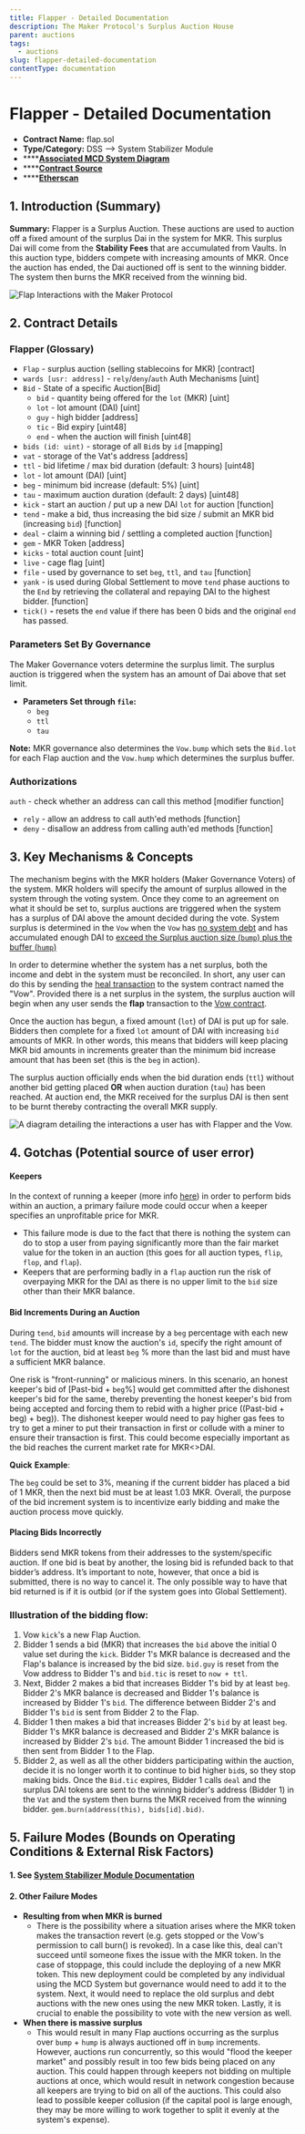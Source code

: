 ```yaml
---
title: Flapper - Detailed Documentation
description: The Maker Protocol's Surplus Auction House
parent: auctions
tags:
  - auctions
slug: flapper-detailed-documentation
contentType: documentation
---
```


# Flapper - Detailed Documentation

- **Contract Name:** flap.sol
- **Type/Category:** DSS —&gt; System Stabilizer Module
- \*\*\*\*[**Associated MCD System Diagram**](https://github.com/makerdao/dss/wiki)
- \*\*\*\*[**Contract Source**](https://github.com/makerdao/dss/blob/master/src/flap.sol)
- \*\*\*\*[**Etherscan**](https://etherscan.io/address/0xc4269cc7acdedc3794b221aa4d9205f564e27f0d#code)

## 1. Introduction \(Summary\)

**Summary:** Flapper is a Surplus Auction. These auctions are used to auction off a fixed amount of the surplus Dai in the system for MKR. This surplus Dai will come from the **Stability Fees** that are accumulated from Vaults. In this auction type, bidders compete with increasing amounts of MKR. Once the auction has ended, the Dai auctioned off is sent to the winning bidder. The system then burns the MKR received from the winning bid.

![Flap Interactions with the Maker Protocol](/images/documentation/screen-shot-2019-11-17-at-2.14.34-pm.png)

## 2. Contract Details

### Flapper \(Glossary\)

- `Flap` - surplus auction \(selling stablecoins for MKR\) \[contract\]
- `wards [usr: address]` - `rely`/`deny`/`auth` Auth Mechanisms \[uint\]
- `Bid` - State of a specific Auction\[Bid\]
  - `bid` - quantity being offered for the `lot` \(MKR\) \[uint\]
  - `lot` - lot amount \(DAI\) \[uint\]
  - `guy` - high bidder \[address\]
  - `tic` - Bid expiry \[uint48\]
  - `end` - when the auction will finish \[uint48\]
- `bids (id: uint)` - storage of all `Bid`s by `id` \[mapping\]
- `vat` - storage of the Vat's address \[address\]
- `ttl` - bid lifetime / max bid duration \(default: 3 hours\) \[uint48\]
- `lot` - lot amount \(DAI\) \[uint\]
- `beg` - minimum bid increase \(default: 5%\) \[uint\]
- `tau` - maximum auction duration \(default: 2 days\) \[uint48\]
- `kick` - start an auction / put up a new DAI `lot` for auction \[function\]
- `tend` - make a bid, thus increasing the bid size / submit an MKR bid \(increasing `bid`\) \[function\]
- `deal` - claim a winning bid / settling a completed auction \[function\]
- `gem` - MKR Token \[address\]
- `kicks` - total auction count \[uint\]
- `live` - cage flag \[uint\]
- `file` - used by governance to set `beg`, `ttl`, and `tau` \[function\]
- `yank` - is used during Global Settlement to move `tend` phase auctions to the `End` by retrieving the collateral and repaying DAI to the highest bidder. \[function\]
- `tick()` **-** resets the `end` value if there has been 0 bids and the original `end` has passed.

### **Parameters Set By Governance**

The Maker Governance voters determine the surplus limit. The surplus auction is triggered when the system has an amount of Dai above that set limit.

- **Parameters Set through `file`:**
  - `beg`
  - `ttl`
  - `tau`

**Note:** MKR governance also determines the `Vow.bump` which sets the `Bid.lot` for each Flap auction and the `Vow.hump` which determines the surplus buffer.

### Authorizations

`auth` - check whether an address can call this method \[modifier function\]

- `rely` - allow an address to call auth'ed methods \[function\]
- `deny` - disallow an address from calling auth'ed methods \[function\]

## 3. Key Mechanisms & Concepts

The mechanism begins with the MKR holders \(Maker Governance Voters\) of the system. MKR holders will specify the amount of surplus allowed in the system through the voting system. Once they come to an agreement on what it should be set to, surplus auctions are triggered when the system has a surplus of DAI above the amount decided during the vote. System surplus is determined in the `Vow` when the `Vow` has [no system debt](https://github.com/makerdao/dss/blob/master/src/vow.sol#L128) and has accumulated enough DAI to [exceed the Surplus auction size \(`bump`\) plus the buffer \(`hump`\)](https://github.com/makerdao/dss/blob/master/src/vow.sol#L127)

In order to determine whether the system has a net surplus, both the income and debt in the system must be reconciled. In short, any user can do this by sending the [heal transaction](https://docs.makerdao.com/smart-contract-modules/system-stabilizer-module/vow-detailed-documentation#liquidations-manager) to the system contract named the "Vow". Provided there is a net surplus in the system, the surplus auction will begin when any user sends the **flap** transaction to the [Vow contract](https://docs.makerdao.com/smart-contract-modules/system-stabilizer-module/vow-detailed-documentation).

Once the auction has begun, a fixed amount \(`lot`\) of DAI is put up for sale. Bidders then complete for a fixed `lot` amount of DAI with increasing `bid` amounts of MKR. In other words, this means that bidders will keep placing MKR bid amounts in increments greater than the minimum bid increase amount that has been set \(this is the `beg` in action\).

The surplus auction officially ends when the bid duration ends \(`ttl`\) without another bid getting placed **OR** when auction duration \(`tau`\) has been reached. At auction end, the MKR received for the surplus DAI is then sent to be burnt thereby contracting the overall MKR supply.

![A diagram detailing the interactions a user has with Flapper and the Vow.](/images/documentation/flap_auction_interaction_.png)

## 4. Gotchas \(Potential source of user error\)

#### **Keepers**

In the context of running a keeper \(more info [here](https://github.com/makerdao/developerguides/tree/master/keepers)\) in order to perform bids within an auction, a primary failure mode could occur when a keeper specifies an unprofitable price for MKR.

- This failure mode is due to the fact that there is nothing the system can do to stop a user from paying significantly more than the fair market value for the token in an auction \(this goes for all auction types, `flip`, `flop`, and `flap`\).
- Keepers that are performing badly in a `flap` auction run the risk of overpaying MKR for the DAI as there is no upper limit to the `bid` size other than their MKR balance.

#### **Bid Increments During an Auction**

During `tend`, `bid` amounts will increase by a `beg` percentage with each new `tend`. The bidder must know the auction's `id`, specify the right amount of `lot` for the auction, bid at least `beg` % more than the last bid and must have a sufficient MKR balance.

One risk is "front-running" or malicious miners. In this scenario, an honest keeper's bid of \[Past-bid + `beg`%\] would get committed after the dishonest keeper's bid for the same, thereby preventing the honest keeper's bid from being accepted and forcing them to rebid with a higher price \(\(Past-bid + beg\) + beg\)\). The dishonest keeper would need to pay higher gas fees to try to get a miner to put their transaction in first or collude with a miner to ensure their transaction is first. This could become especially important as the bid reaches the current market rate for MKR&lt;&gt;DAI.

**Quick** **Example**:

The `beg` could be set to 3%, meaning if the current bidder has placed a bid of 1 MKR, then the next bid must be at least 1.03 MKR. Overall, the purpose of the bid increment system is to incentivize early bidding and make the auction process move quickly.

#### Placing Bids Incorrectly

Bidders send MKR tokens from their addresses to the system/specific auction. If one bid is beat by another, the losing bid is refunded back to that bidder’s address. It’s important to note, however, that once a bid is submitted, there is no way to cancel it. The only possible way to have that bid returned is if it is outbid \(or if the system goes into Global Settlement\).

### **Illustration of the bidding flow:**

1. Vow `kick`'s a new Flap Auction.
2. Bidder 1 sends a bid \(MKR\) that increases the `bid` above the initial 0 value set during the `kick`. Bidder 1's MKR balance is decreased and the Flap's balance is increased by the bid size. `bid.guy` is reset from the Vow address to Bidder 1's and `bid.tic` is reset to `now + ttl`.
3. Next, Bidder 2 makes a bid that increases Bidder 1's bid by at least `beg`. Bidder 2's MKR balance is decreased and Bidder 1's balance is increased by Bidder 1's `bid`. The difference between Bidder 2's and Bidder 1's `bid` is sent from Bidder 2 to the Flap.
4. Bidder 1 then makes a bid that increases Bidder 2's `bid` by at least `beg`. Bidder 1's MKR balance is decreased and Bidder 2's MKR balance is increased by Bidder 2's `bid`. The amount Bidder 1 increased the bid is then sent from Bidder 1 to the Flap.
5. Bidder 2, as well as all the other bidders participating within the auction, decide it is no longer worth it to continue to bid higher `bid`s, so they stop making bids. Once the `Bid.tic` expires, Bidder 1 calls `deal` and the surplus DAI tokens are sent to the winning bidder's address \(Bidder 1\) in the `Vat` and the system then burns the MKR received from the winning bidder. `gem.burn(address(this), bids[id].bid)`.

## 5. Failure Modes \(Bounds on Operating Conditions & External Risk Factors\)

#### 1. See [System Stabilizer Module Documentation](https://docs.makerdao.com/smart-contract-modules/system-stabilizer-module)

#### 2. Other Failure Modes

- **Resulting from when MKR is burned**
  - There is the possibility where a situation arises where the MKR token makes the transaction revert \(e.g. gets stopped or the Vow's permission to call burn\(\) is revoked\). In a case like this, deal can't succeed until someone fixes the issue with the MKR token. In the case of stoppage, this could include the deploying of a new MKR token. This new deployment could be completed by any individual using the MCD System but governance would need to add it to the system. Next, it would need to replace the old surplus and debt auctions with the new ones using the new MKR token. Lastly, it is crucial to enable the possibility to vote with the new version as well.
- **When there is massive surplus**
  - This would result in many Flap auctions occurring as the surplus over `bump` + `hump` is always auctioned off in `bump` increments. However, auctions run concurrently, so this would "flood the keeper market" and possibly result in too few bids being placed on any auction. This could happen through keepers not bidding on multiple auctions at once, which would result in network congestion because all keepers are trying to bid on all of the auctions. This could also lead to possible keeper collusion \(if the capital pool is large enough, they may be more willing to work together to split it evenly at the system's expense\).

